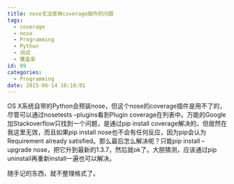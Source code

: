 ```yaml
---
title: nose无法使用coverage插件的问题
tags:
  - coverage
  - nose
  - Programming
  - Python
  - 测试
  - 覆盖率
id: 89
categories:
  - Programming
date: 2015-06-14 10:18:01
---
```


OS X系统自带的Python会预装nose，但这个nose的coverage插件是用不了的，尽管可以通过nosetests &#8211;plugins看到Plugin coverage在列表中。万能的Google加Stackoverflow只找到一个问题，是通过pip install coverage解决的，但居然在我这里无效，而且如果pip install nose也不会有任何反应，因为pip会认为Requirement already satisfied。那么最后怎么解决呢？只能pip install &#8211;upgrade nose，把它升到最新的1.3.7，然后就ok了。大胆猜测，应该通过pip uninstall再重新install一遍也可以解决。

随手记的东西，就不整理格式了。